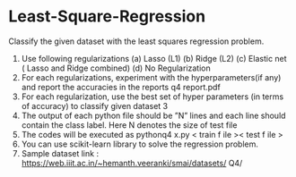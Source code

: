 # Least-Square-Regression
Classify the given dataset with the least squares regression problem.
1. Use following regularizations
(a) Lasso (L1)
(b) Ridge (L2)
(c) Elastic net ( Lasso and Ridge combined)
(d) No Regularization
2. For each regularizations, experiment with the hyperparameters(if any) and report the
accuracies in the reports q4 report.pdf
3. For each regularization, use the best set of hyper parameters (in terms of accuracy) to
classify given dataset
3
4. The output of each python file should be ”N” lines and each line should contain the
class label. Here N denotes the size of test file
5. The codes will be executed as pythonq4 x.py < train f ile >< test f ile >
6. You can use scikit-learn library to solve the regression problem.
7. Sample dataset link : https://web.iiit.ac.in/~hemanth.veeranki/smai/datasets/
Q4/
